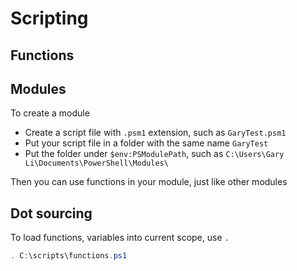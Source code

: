 # Scripting

## Functions

## Modules

To create a module

- Create a script file with `.psm1` extension, such as `GaryTest.psm1`
- Put your script file in a folder with the same name `GaryTest`
- Put the folder under `$env:PSModulePath`, such as `C:\Users\Gary Li\Documents\PowerShell\Modules\`

Then you can use functions in your module, just like other modules

## Dot sourcing

To load functions, variables into current scope, use `.`

```powershell
. C:\scripts\functions.ps1
```